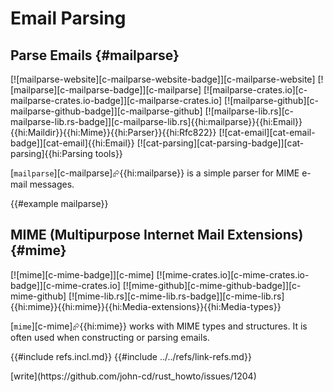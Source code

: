 # Email Parsing

## Parse Emails {#mailparse}

[![mailparse-website][c-mailparse-website-badge]][c-mailparse-website] [![mailparse][c-mailparse-badge]][c-mailparse] [![mailparse-crates.io][c-mailparse-crates.io-badge]][c-mailparse-crates.io] [![mailparse-github][c-mailparse-github-badge]][c-mailparse-github] [![mailparse-lib.rs][c-mailparse-lib.rs-badge]][c-mailparse-lib.rs]{{hi:mailparse}}{{hi:Email}}{{hi:Maildir}}{{hi:Mime}}{{hi:Parser}}{{hi:Rfc822}} [![cat-email][cat-email-badge]][cat-email]{{hi:Email}} [![cat-parsing][cat-parsing-badge]][cat-parsing]{{hi:Parsing tools}}

[`mailparse`][c-mailparse]⮳{{hi:mailparse}} is a simple parser for MIME e-mail messages.

{{#example mailparse}}

## MIME (Multipurpose Internet Mail Extensions) {#mime}

[![mime][c-mime-badge]][c-mime] [![mime-crates.io][c-mime-crates.io-badge]][c-mime-crates.io] [![mime-github][c-mime-github-badge]][c-mime-github] [![mime-lib.rs][c-mime-lib.rs-badge]][c-mime-lib.rs]{{hi:mime}}{{hi:mime}}{{hi:Media-extensions}}{{hi:Media-types}}

[`mime`][c-mime]⮳{{hi:mime}} works with MIME types and structures. It is often used when constructing or parsing emails.

{{#include refs.incl.md}}
{{#include ../../refs/link-refs.md}}

<div class="hidden">
[write](https://github.com/john-cd/rust_howto/issues/1204)
</div>

